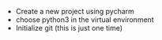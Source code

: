 * Create a new project using pycharm
* choose python3 in the virtual environment
* Initialize git (this is just one time)
